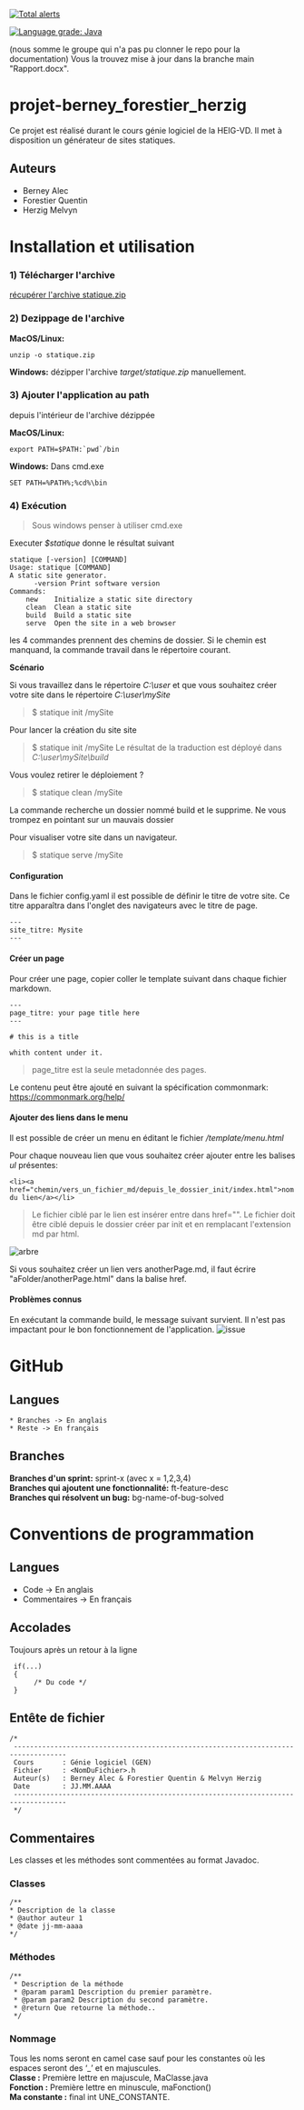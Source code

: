 [![Total alerts](https://img.shields.io/lgtm/alerts/g/gen-classroom/projet-berney_forestier_herzig.svg?logo=lgtm&logoWidth=18)](https://lgtm.com/projects/g/gen-classroom/projet-berney_forestier_herzig/alerts/)

[![Language grade: Java](https://img.shields.io/lgtm/grade/java/g/gen-classroom/projet-berney_forestier_herzig.svg?logo=lgtm&logoWidth=18)](https://lgtm.com/projects/g/gen-classroom/projet-berney_forestier_herzig/context:java)

(nous somme le groupe qui n'a pas pu clonner le repo pour la documentation)
Vous la trouvez mise à jour dans la branche main "Rapport.docx".

# projet-berney_forestier_herzig
Ce projet est réalisé durant le cours génie logiciel de la HEIG-VD.
Il met à disposition un générateur de sites statiques.

## Auteurs
  * Berney Alec
  * Forestier Quentin
  * Herzig Melvyn
  
# Installation et utilisation

### 1) Télécharger l'archive
[récupérer l'archive statique.zip](https://github.com/gen-classroom/projet-berney_forestier_herzig/releases)

### 2) Dezippage de l'archive
**MacOS/Linux:**

```
unzip -o statique.zip
```

**Windows:**
dézipper l'archive *target/statique.zip* manuellement.

### 3) Ajouter l'application au path
 depuis l'intérieur de l'archive dézippée 
 
**MacOS/Linux:**  
```
export PATH=$PATH:`pwd`/bin
```

**Windows:**
Dans cmd.exe
```  
SET PATH=%PATH%;%cd%\bin
```

### 4) Exécution  
> Sous windows penser à utiliser cmd.exe

Executer <i>$statique</i> donne le résultat suivant
```
statique [-version] [COMMAND]
Usage: statique [COMMAND]
A static site generator.
      -version Print software version
Commands:
	new    Initialize a static site directory
	clean  Clean a static site
	build  Build a static site
	serve  Open the site in a web browser
```

les 4 commandes prennent des chemins de dossier. Si le chemin est manquand, la commande travail dans le répertoire
courant. 

<b>Scénario</b>

Si vous travaillez dans le répertoire <i>C:\user</i> et que vous souhaitez créer votre site dans le répertoire <i>C:\user\mySite</i>
>$ statique init /mySite

Pour lancer la création du site site
>$ statique init /mySite
Le résultat de la traduction est déployé dans <i>C:\user\mySite\build</i>

Vous voulez retirer le déploiement ?
>$ statique clean /mySite

La commande recherche un dossier nommé build et le supprime. Ne vous trompez en pointant sur un mauvais dossier

Pour visualiser votre site dans un navigateur.
>$ statique serve /mySite

#### Configuration
Dans le fichier config.yaml il est possible de définir le titre de votre site. Ce titre
apparaîtra dans l'onglet des navigateurs avec le titre de page.
```
---
site_titre: Mysite
---
```

#### Créer un page
Pour créer une page, copier coller le template suivant dans chaque fichier markdown.
```
---
page_titre: your page title here
---

# this is a title

whith content under it.
```
> page_titre est la seule metadonnée des pages.

Le contenu peut être ajouté en suivant la spécification commonmark:
https://commonmark.org/help/

#### Ajouter des liens dans le menu
Il est possible de créer un menu en éditant le fichier <i>/template/menu.html</i>

Pour chaque nouveau lien que vous souhaitez créer ajouter entre les balises <i>ul</i> présentes:
```
<li><a href="chemin/vers_un_fichier_md/depuis_le_dossier_init/index.html">nom du lien</a></li>
````
> Le fichier ciblé par le lien est insérer entre dans href="<fichier ici>". Le fichier doit être ciblé depuis 
> le dossier créer par init et en remplacant l'extension md par html.

![arbre](figures/arbre.png)
			      	    
Si vous souhaitez créer un lien vers anotherPage.md, il faut écrire "aFolder/anotherPage.html" dans la balise href.

#### Problèmes connus
En exécutant la commande build, le message suivant survient. Il n'est pas impactant pour
le bon fonctionnement de l'application.
![issue](figures/knownIssue.png)

# GitHub
## Langues
    * Branches -> En anglais  
    * Reste -> En français  
## Branches
**Branches d'un sprint:** sprint-x (avec x = 1,2,3,4)    
**Branches qui ajoutent une fonctionnalité:** ft\-feature\-desc  
**Branches qui résolvent un bug:** bg\-name\-of\-bug\-solved  

# Conventions de programmation

## Langues
  * Code -> En anglais
  * Commentaires -> En français

## Accolades
Toujours après un retour à la ligne
```
 if(...)
 {
      /* Du code */
 }
```
## Entête de fichier
```
/*
 -----------------------------------------------------------------------------------
 Cours       : Génie logiciel (GEN)
 Fichier     : <NomDuFichier>.h
 Auteur(s)   : Berney Alec & Forestier Quentin & Melvyn Herzig
 Date        : JJ.MM.AAAA
 -----------------------------------------------------------------------------------
 */
 ```
## Commentaires
Les classes et les méthodes sont commentées au format Javadoc.

### Classes 
 ```
/**
 * Description de la classe
 * @author auteur 1
 * @date jj-mm-aaaa
 */
  ```
 
### Méthodes
```
/**
 * Description de la méthode
 * @param param1 Description du premier paramètre.
 * @param param2 Description du second paramètre.
 * @return Que retourne la méthode..
 */
```

### Nommage
Tous les noms seront en camel case sauf pour les constantes où les espaces seront des ‘_’ et en majuscules.  
**Classe :** Première lettre en majuscule, MaClasse.java  
**Fonction :** Première lettre en minuscule, maFonction()  
**Ma constante :** final int UNE_CONSTANTE.  

  
